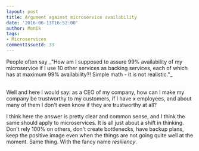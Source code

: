 ```yaml
---
layout: post
title: Argument against microservice availability
date: '2016-06-13T16:52:00'
author: Monik
tags:
- Microservices
commentIssueId: 33
---
```

<div class="bg-info panel-body" markdown="1">
People often say _"How am I supposed to assure 99% availability of my microservice if I use 10 other services as backing services, each of which has at maximum 99% availability?! Simple math - it is not realistic."_
</div>

<br/>

Well and here I would say: as a CEO of my company, how can I make my company be trustworthy to my customers, if I have x employees, and about many of them I don't even know if they are trustworthy at all?

I think here the answer is pretty clear and common sense, and I think the same should apply to microservices. It is all just about a shift in thinking. Don't rely 100% on others, don't create bottlenecks, have backup plans, keep the positive image even when the things are not going quite well at the moment. Same thing. With the fancy name _resiliency_.
